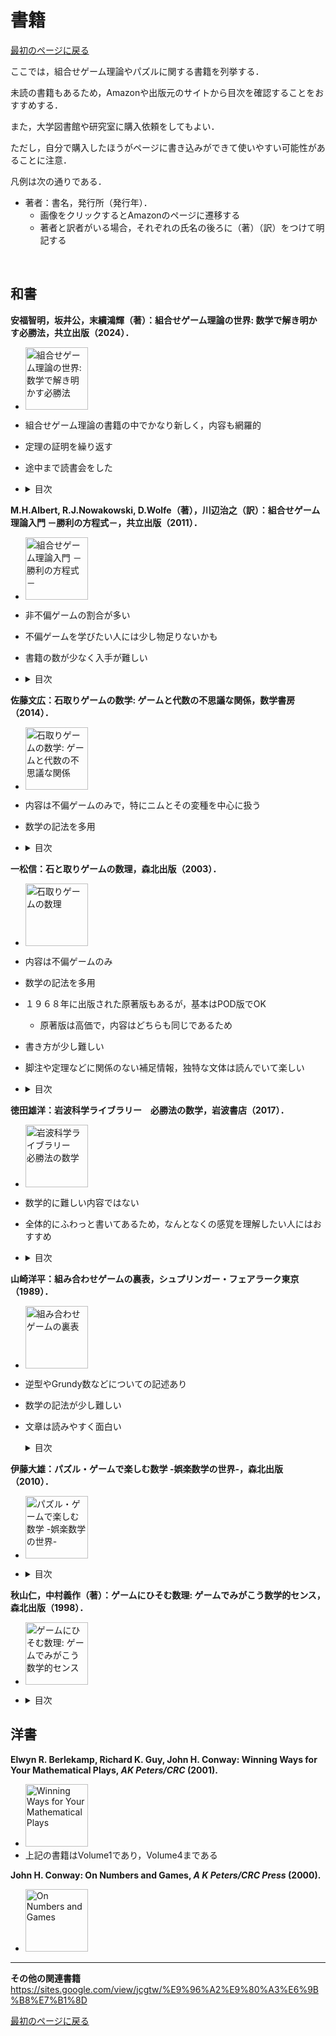 # 書籍

<a href="../readme.md?id=book">最初のページに戻る</a>

ここでは，組合せゲーム理論やパズルに関する書籍を列挙する．

未読の書籍もあるため，Amazonや出版元のサイトから目次を確認することをおすすめする．

また，大学図書館や研究室に購入依頼をしてもよい．

ただし，自分で購入したほうがページに書き込みができて使いやすい可能性があることに注意．

凡例は次の通りである．
- 著者：書名，発行所（発行年）．
    - 画像をクリックするとAmazonのページに遷移する
    - 著者と訳者がいる場合，それぞれの氏名の後ろに（著）（訳）をつけて明記する
<br>

## 和書

**安福智明，坂井公，末續鴻輝（著）：組合せゲーム理論の世界: 数学で解き明かす必勝法，共立出版（2024）．**
- <a href="https://www.amazon.co.jp/dp/4320115589" target="_blank"><img src="https://m.media-amazon.com/images/I/71K0LYzowyL._SY522_.jpg" alt="組合せゲーム理論の世界: 数学で解き明かす必勝法" width="100"></a>
- 組合せゲーム理論の書籍の中でかなり新しく，内容も網羅的
- 定理の証明を繰り返す
- 途中まで読書会をした
- 
    <details>
    <summary>目次</summary>

    </details>

**M.H.Albert, R.J.Nowakowski, D.Wolfe（著），川辺治之（訳）：組合せゲーム理論入門 －勝利の方程式－，共立出版（2011）．**
- <a href="https://www.amazon.co.jp/dp/432001975X" target="_blank"><img src="https://m.media-amazon.com/images/I/51tjC1JCE7L.jpg" alt="組合せゲーム理論入門 －勝利の方程式－" width="100"></a>
- 非不偏ゲームの割合が多い
- 不偏ゲームを学びたい人には少し物足りないかも
- 書籍の数が少なく入手が難しい
- 
    <details>
    <summary>目次</summary>

    </details>

**佐藤文広：石取りゲームの数学: ゲームと代数の不思議な関係，数学書房（2014）．**
- <a href="https://www.amazon.co.jp/dp/490334276X" target="_blank"><img src="https://m.media-amazon.com/images/I/61i3avoBPQL._SY522_.jpg" alt="石取りゲームの数学: ゲームと代数の不思議な関係" width="100"></a>
- 内容は不偏ゲームのみで，特にニムとその変種を中心に扱う
- 数学の記法を多用
- 
    <details>
    <summary>目次</summary>

    第1章 三山くずし

    第2章 三山くずしを一般化する

    第3章 ゲームの和とニム和

    第4章 ニム変奏曲

    第5章 制限ニムとグランディ数列

    第6章 山の分割を許すニム

    第7章 ニム積とゲーム

    第8章 ポセット上のコイン裏返しゲームとその積

    第9章 チャヌシッチ(ワイトホフの二山くずし)

    第10章 マヤゲーム

    第11章 ハッケンブッシュ

    第 12 章 最後は負けるが勝ち
    </details>

**一松信：石と取りゲームの数理，森北出版（2003）．**
- <a href="https://www.amazon.co.jp/dp/462701029X" target="_blank"><img src="https://m.media-amazon.com/images/I/41kVx1bRi6L.jpg" alt="石取りゲームの数理" width="100"></a>
- 内容は不偏ゲームのみ
- 数学の記法を多用
- １９６８年に出版された原著版もあるが，基本はPOD版でOK
    - 原著版は高価で，内容はどちらも同じであるため
- 書き方が少し難しい
- 脚注や定理などに関係のない補足情報，独特な文体は読んでいて楽しい
- 
    <details>
    <summary>目次</summary>

    １章　三山崩し
    ２章　ニム(拡張と変形)
    ３章　糸切りゲームとドーソンのゲーム
    ４章　基本定理
    ５章　G数の周期性
    ６章　チャヌシッツィ
    ７章　佐藤のゲーム
    ８章　逆形のゲーム
    付録１　数学的帰納法
    付録２　二進法と二進加法
    付録３　計算機と石とりゲーム
    </details>

**徳田雄洋：岩波科学ライブラリー　必勝法の数学，岩波書店（2017）．**
- <a href="https://www.amazon.co.jp/dp/4000296639" target="_blank"><img src="https://m.media-amazon.com/images/I/71A+GL2btiL._SY522_.jpg" alt="岩波科学ライブラリー　必勝法の数学" width="100"></a>
- 数学的に難しい内容ではない
- 全体的にふわっと書いてあるため，なんとなくの感覚を理解したい人にはおすすめ
- 
    <details>
    <summary>目次</summary>

    はじめに――もはや人間はコンピュータに勝てない？
    １章　チェスの勝敗は，先手・後手を決めた時点で決まる
    ２章　2山くずしで，山のサイズが同じなら後手必勝，違えば先手必勝
    ３章　役割区別なしの交互型ゲームはあるサイズの1山くずしと等価
    ４章　2人のチェスのチャンピオンと同時対戦して1人に負けない方法がある
    ５章　2者択一予言の的中率を一定値に保証できる
    ６章　相手も自分も合理的に行動するなら両者の選択は予測できるか
    ７章　慎重な投資と大胆な投資はどちらがよいか
    ８章　会社合併問題は合計人数最小の2社を合併すればよい
    ９章　理想的なコンピュータも勝てない判定ゲームが存在する
    おわりに――21世紀，そしてこれからの必勝法
    </details>

**山崎洋平：組み合わせゲームの裏表，シュプリンガー・フェアラーク東京（1989）．**
- <a href="https://www.amazon.co.jp/dp/4431705481" target="_blank"><img src="https://m.media-amazon.com/images/I/41V4usCBVJL.jpg" alt="組み合わせゲームの裏表" width="100"></a>
- 逆型やGrundy数などについての記述あり
- 数学の記法が少し難しい
- 文章は読みやすく面白い
    <details>
    <summary>目次</summary>

    第Ⅰ部　分割ゲーム
        第１章　シャノンのゲームとその仲間たち
        第２章　分割ゲーム
        第３章　ヘックス詳伝
    第Ⅱ部　石取りゲーム
        第４章　石取りゲーム
        第５章　石取りゲームのいろいろ
    第Ⅲ部　その他のゲーム
        第６章　ゲームの理論と碁，配置ゲーム
        第７書　チェスの終盤
    補充
    </details>

**伊藤大雄：パズル・ゲームで楽しむ数学 -娯楽数学の世界-，森北出版（2010）．**
- <a href="https://www.amazon.co.jp/dp/4627017715" target="_blank"><img src="https://m.media-amazon.com/images/I/61UitvUbz1L.jpg" alt="パズル・ゲームで楽しむ数学 -娯楽数学の世界-" width="100"></a>
- 
    <details>
    <summary>目次</summary>

    </details>


**秋山仁，中村義作（著）：ゲームにひそむ数理: ゲームでみがこう数学的センス，森北出版（1998）．**
- <a href="https://www.amazon.co.jp/dp/4627016514" target="_blank"><img src="https://m.media-amazon.com/images/I/91K5z02kd3L._SY522_.jpg" alt="ゲームにひそむ数理: ゲームでみがこう数学的センス" width="100"></a>
- 
    <details>
    <summary>目次</summary>

    １章　天秤問題
    ２章　ケーキ分割問題
    ３章　ハラリイの一般化三並べ
    ４章　ニムと半順序集合ゲーム
    ５章　気まぐれな神様
    ６章　一般化ジャンケン
    </details>



## 洋書

**Elwyn R. Berlekamp, Richard K. Guy, John H. Conway: Winning Ways for Your Mathematical Plays, *AK Peters/CRC* (2001).**
- <a href="https://www.amazon.co.jp/dp/1568811306" target="_blank"><img src="https://m.media-amazon.com/images/I/61zWy9u87IL._SY522_.jpg" alt="Winning Ways for Your Mathematical Plays" width="100"></a>
- 上記の書籍はVolume1であり，Volume4まである

**John H. Conway: On Numbers and Games, *A K Peters/CRC Press* (2000).**
- <a href="https://www.amazon.co.jp/dp/1568811276" target="_blank"><img src="https://m.media-amazon.com/images/I/61+bT1+3KtL._SY522_.jpg" alt="On Numbers and Games" width="100"></a>

---

**その他の関連書籍**
https://sites.google.com/view/jcgtw/%E9%96%A2%E9%80%A3%E6%9B%B8%E7%B1%8D

<a href="../readme.md?id=book">最初のページに戻る</a>





